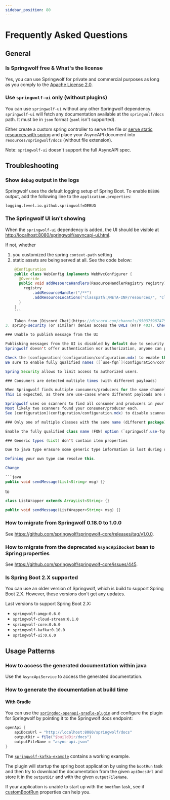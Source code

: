 ```yaml
---
sidebar_position: 80
---
```


# Frequently Asked Questions

## General

### Is Springwolf free & What's the license

Yes, you can use Springwolf for private and commercial purposes as long as you comply to the [Apache License 2.0](https://github.com/springwolf/springwolf-core/blob/master/LICENSE).

### Use `springwolf-ui` only (without plugins)

You can use `springwolf-ui` without any other Springwolf dependency.
`springwolf-ui` will fetch any documentation available at the `springwolf/docs` path.
It must be in `json` format (`yaml` isn't supported).

Either create a custom spring controller to serve the file or [serve static resources with spring](https://spring.io/guides/gs/serving-web-content/) and place your AsyncAPI document into `resources/springwolf/docs` (without file extension).

Note: `springwolf-ui` doesn't support the full AsyncAPI spec.

## Troubleshooting

### Show `debug` output in the logs

Springwolf uses the default logging setup of Spring Boot.
To enable `DEBUG` output, add the following line to the `application.properties`:

```properties
logging.level.io.github.springwolf=DEBUG
```

### The Springwolf UI isn't showing

When the `springwolf-ui` dependency is added, the UI should be visible at [http://localhost:8080/springwolf/asyncapi-ui.html](http://localhost:8080/springwolf/asyncapi-ui.html).

If not, whether

1. you customized the spring `context-path` setting
2. static assets are being served at all. See the code below:

```java
    @Configuration
    public class WebConfig implements WebMvcConfigurer {
      @Override
      public void addResourceHandlers(ResourceHandlerRegistry registry) {
        registry
            .addResourceHandler("/**")
            .addResourceLocations("classpath:/META-INF/resources/", "classpath:/resources/", "classpath:/static/", "classpath:/public/");
      }
    }
    ```

    Taken from [Discord Chat](https://discord.com/channels/950375987475005471/950375988217409548/1051909821848363038)
3. spring-security (or similar) denies access the URLs (HTTP 403). Check `CustomWebSecurityConfigurerAdapter` in `springwolf-kafka-example`.

### Unable to publish message from the UI

Publishing messages from the UI is disabled by default due to security concerns.
Springwolf doesn't offer authentication nor authorization, anyone can publish messages to (production) channels.

Check the [configuration](configuration/configuration.mdx) to enable this feature.
Be sure to enable fully qualified names ([`use-fqn`](configuration/configuration.mdx)) as well.

Spring Security allows to limit access to authorized users.

### Consumers are detected multiple times (with different payloads)

When Springwolf finds multiple consumers/producers for the same channel/topic, these are merged together.
This is expected, as there are use-cases where different payloads are sent via the same channel/topic.

Springwolf uses on scanners to find all consumer and producers in your application.
Most likely two scanners found your consumer/producer each.
See [configuration](configuration/configuration.mdx) to disable scanners.

### Only one of multiple classes with the same name (different package) is detected

Enable the fully qualified class name (FQN) option (`springwolf.use-fqn=true`) so that Springwolf uses the FQN internally.

### Generic types (List) don't contain item properties

Due to java type erasure some generic type information is lost during runtime.

Defining your own type can resolve this.

Change

```java
public void sendMessage(List<String> msg) {}
```

to

```java
class ListWrapper extends ArrayList<String> {}

public void sendMessage(ListWrapper<String> msg) {}
```

### How to migrate from Springwolf 0.18.0 to 1.0.0

See <https://github.com/springwolf/springwolf-core/releases/tag/v1.0.0>.

### How to migrate from the deprecated `AsyncApiDocket` bean to Spring properties

See <https://github.com/springwolf/springwolf-core/issues/445>.

### Is Spring Boot 2.X supported

You can use an older version of Springwolf, which is build to support Spring Boot 2.X.
However, these versions don't get any updates.

Last versions to support Spring Boot 2.X:

- `springwolf-amqp:0.6.0`
- `springwolf-cloud-stream:0.1.0`
- `springwolf-core:0.6.0`
- `springwolf-kafka:0.10.0`
- `springwolf-ui:0.6.0`

## Usage Patterns

### How to access the generated documentation within java

Use the `AsyncApiService` to access the generated documentation.

### How to generate the documentation at build time

#### With Gradle

You can use the [`springdoc-openapi-gradle-plugin`](https://github.com/springdoc/springdoc-openapi-gradle-plugin) and configure the plugin
for Springwolf by pointing it to the Springwolf docs endpoint:

```groovy
openApi {
    apiDocsUrl = "http://localhost:8080/springwolf/docs"
    outputDir = file("$buildDir/docs")
    outputFileName = "async-api.json"
}
```

The [`springwolf-kafka-example`](https://github.com/springwolf/springwolf-core/blob/master/springwolf-examples/springwolf-kafka-example/build.gradle)
contains a working example.

The plugin will startup the spring boot application by using the `bootRun` task and then try to download the documentation
from the given `apiDocsUrl` and store it in the `outputDir` and with the given `outputFileName`.

If your application is unable to start up with the `bootRun` task, see if [customBootRun](https://github.com/springdoc/springdoc-openapi-gradle-plugin#customization)
properties can help you.
